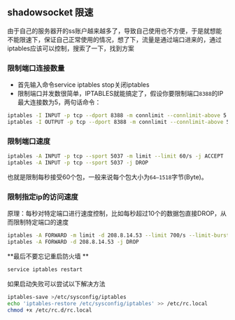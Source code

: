 ## shadowsocket 限速

由于自己的服务器开的ss账户越来越多了，导致自己使用也不方便，于是就想能不能限速下，保证自己正常使用的情况，想了下，流量是通过端口进来的，通过iptables应该可以控制，搜索了一下，找到方案

### 限制端口连接数量

- 首先输入命令service iptables stop关闭iptables
- 限制端口并发数很简单，IPTABLES就能搞定了，假设你要限制端口`8388`的IP最大连接数为5，两句话命令：

```bash
iptables -I INPUT -p tcp --dport 8388 -m connlimit --connlimit-above 5 -j DROP
iptables -I OUTPUT -p tcp --dport 8388 -m connlimit --connlimit-above 5 -j DROP
```

### 限制端口速度

```bash
iptables -A INPUT -p tcp --sport 5037 -m limit --limit 60/s -j ACCEPT
iptables -A INPUT -p tcp --sport 5037 -j DROP
```

也就是限制每秒接受60个包，一般来说每个包大小为`64—1518`字节(Byte)。 

### 限制指定ip的访问速度

原理：每秒对特定端口进行速度控制，比如每秒超过10个的数据包直接DROP，从而限制特定端口的速度 

```bash
iptables -A FORWARD -m limit -d 208.8.14.53 --limit 700/s --limit-burst 100 -j ACCEPT 
iptables -A FORWARD -d 208.8.14.53 -j DROP
```

**最后不要忘记重启防火墙 **

```bash
service iptables restart
```

如果启动失败可以尝试以下解决方法

```bash
iptables-save >/etc/sysconfig/iptables
echo 'iptables-restore /etc/sysconfig/iptables' >> /etc/rc.local
chmod +x /etc/rc.d/rc.local
```

